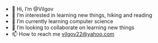 - 👋 Hi, I’m @Vilgov
- 👀 I’m interested in learning new things, hiking and reading
- 🌱 I’m currently learning computer science
- 💞️ I’m looking to collaborate on learning new things
- 📫 How to reach me vilgov22@yahoo.com

<!---
Vilgov/Vilgov is a ✨ special ✨ repository because its `README.md` (this file) appears on your GitHub profile.
You can click the Preview link to take a look at your changes.
--->
